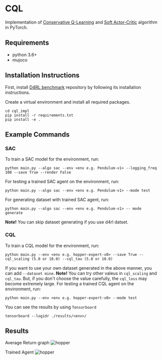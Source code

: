 # CQL
Implementation of [Conservative Q-Learning](https://arxiv.org/abs/2006.04779) and [Soft Actor-Critic](https://arxiv.org/abs/1812.05905) algorithm in PyTorch.

## Requirements
- python 3.6+
- mujoco

## Installation Instructions
First, install [D4RL benchmark](https://github.com/rail-berkeley/d4rl) repository by following its installation instructions.

Create a virtual environment and install all required packages.
```
cd cql_impl
pip install -r requirements.txt
pip install -e .
```

## Example Commands
### SAC
To train a SAC model for the environment, run:
```
python main.py --algo sac --env <env e.g. Pendulum-v1> --logging_freq 100 --save True --render False
```
For testing a trained SAC agent on the environment, run:
```
python main.py --algo sac --env <env e.g. Pendulum-v1> --mode test
```
For generating dataset with trained SAC agent, run:
```
python main.py --algo sac --env <env e.g. Pendulum-v1> -- mode generate
```
**Note!** You can skip dataset generating if you use d4rl datset.

### CQL
To train a CQL model for the environment, run:
```
python main.py --env <env e.g. hopper-expert-v0> --save True --cql_scaling (5.0 or 10.0) --cql_tau (5.0 or 10.0)
```
If you want to use your own dataset generated in the above manner, you can add `--dataset mine`. 
**Note!** You can try other valeus in `cql_scaling` and `cql_tau`. But, if you don't choose the value carefully, the `cql_loss` may become extremely large. 
For testing a trained CQL agent on the environment, run:
```
python main.py --env <env e.g. hopper-expert-v0> --mode test
```

You can see the results by using `Tensorboard`
```
tensorboard --logidr ./results/<env>/
```

## Results
Average Return graph
![hopper](https://user-images.githubusercontent.com/48791681/165443768-07e513ed-b15f-476c-8150-795590ffd9a6.png)

Trained Agent
![hopper](https://user-images.githubusercontent.com/48791681/165444366-6ea6d36f-4591-4858-9d45-8c19318fcb26.gif)